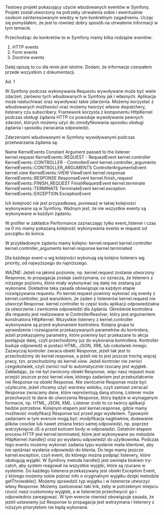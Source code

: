 Testowy projekt pokazujący użycie wbudowanych eventów w Symfony. Projekt został utworzony na potrzeby utrwalenia sobie i ewentualnie osobom zainteresowanym wiedzy w tym konkretnym zagadnieniu. Ucząc się pomyślałem, że jest to również dobry sposób na utrwalenie informacji w tym temacie.

Przechodząc do konkretów to w Symfony mamy kilka rodzajów eventów:
1. HTTP events
2. Form events
3. Doctrine events


Dalej opiszę to co dla mnie jest istotne. Dodam, że informacje czerpałem przede wszystkim z dokumentacji.

Ad. 1

W Symfony podczas wykonywania Requestu wywoływane może być wiele zdarzeń, zarówno tych wbudowanych w Symfony jak i własnych. 
Aplikacja może nasłuchiwać oraz wywoływać takie zdarzenia. Możemy korzystać z wbudowanych możliwości oraz możemy tworzyć własne dispatchery, listenery czu subscribery.
Framework korzysta z komponentu HttpKernel podczas obsługi żądania HTTP co powoduje wywoływanie pewnych zdarzeń, których możemy użyć do zmodyfikowania sposobu obsługi żądania i sposobu zwracania odpowiedzi.

Zdarzeniami wbudowanymi w Symfony wywoływanymi podczas przetwarzania żądania są:

Name	                        KernelEvents Constant	            Argument passed to the listener
kernel.request                  KernelEvents::REQUEST -             RequestEvent
kernel.controller               KernelEvents::CONTROLLER -          ControllerEvent
kernel.controller_arguments     KernelEvents::CONTROLLER_ARGUMENTS	ControllerArgumentsEvent
kernel.view                     KernelEvents::VIEW	                ViewEvent
kernel.response                 KernelEvents::RESPONSE	            ResponseEvent
kernel.finish_request           KernelEvents::FINISH_REQUEST	    FinishRequestEvent
kernel.terminate                KernelEvents::TERMINATE	            TerminateEvent
kernel.exception                KernelEvents::EXCEPTION	            ExceptionEvent

Ich kolejność nie jest przypadkowa, ponieważ w takiej kolejności wykonywane są w Symfony. Ważnym jest, że nie wszystkie eventy są wykonywane w każdym żądaniu.

W profiler w zakładce Performance zaznaczając tylko event_listener i czas na 0 ms mamy pokazaną kolejność wykonywania events w request od początku do końca.

W przykładowym żądaniu mamy kolejno:
kernel.request
karnel.controller
kernel.controller_arguments
kernel.response
kernel.terminated

Dla każdego event-u wg kolejności wykonują się kolejno listeners wg priority, od najwyższego do najniższego.

WAŻNE:
Jeżeli na jakimś poziomie, np. kernel.request zostanie utworzony Response, to propagacja zostaje zastrzymana, co oznacza, że listeners z niższego poziomu, które miały wykonywać się dalej nie zostaną już wykonane. Dokładnie taka zasada obowiązuje na każdym etapie rozwiązywania requestu. Po kernel.request powinny wykonać się eventy z kernel.controller, pod warunkiem, że żaden z listenerów kernel.request nie utworzył Response. kernel.controller to część kodu aplikacji odpowiedzialna za utworzenie i zwrócenie odpowiedzi dla żądania. Określenie kontrolera dla requestu jest realizowane w ControllerResolver, który jest argumentem konstruktora HttpKernel. Wszystkie listenery z kernel.controller wykonywane są przed wykonaniem kontrolera. Kolejna grupa to sprawdzenie i rozwiązanie przekazywanych parametrów do kontrolera, jeżeli przekazujemy parametry, które powinny być przekazane to akcja postępuje dalej, czyli przechodzimy już do wykonania kontrollera. Kontroller buduje odpowiedź w postaci HTML, JSON, XML lub cokolwiek innego. Zazwyczaj kontroler zwraca obiekt Response, jeżeli tak jest to przechodzimy do kernel.response, a jeżeli nie to jest jeszcze trochę więcej pracy, tzn. przechodzimy do kernel.view. Jeżeli kontroler nie zwróci czegokolwiek, czyli zwróci null to automatycznie rzucany jest wyjątek. Zakładając, że nie był zwrócony obiekt Response, więc nasz request musi przejść jeszcze przez kernel.view, którego zadaniem jest przekształcenie nie Response na obiekt Response. Nie zwrócenie Response może być użyteczne, jeżeli chcemy użyć warstwy widoku, czyli zamiast zwracać Response zwracamy dane, które reprezentują daną stronę. Listener może przechwycić te dane do utworzenia Response, który będzie w wymaganym formacie, np. HTML, JSON, XML. Listener zrobi to co twórcy aplikacji bedzie potrzebne. Kolejnym etapem jest kernel.response, gdzie mamy możliwość modyfikacji Response tuż przed jego wysłaniem. Typowymi zadaniami w tym evencie mogą być: modyfikacja nagłówków, dodawanie plików coockie lub nawet zmiana treści samej odpowiedzi, np. poprzez wstrzyknięcie JS-a przed końcem body w odpowiedzi. Ostatnim etapem procesu HTTP jest kernel.terminated, które jest wykonywane po metodzie HttpKernel::handle() oraz po wysłaniu odpowiedzi do użytkownika. Podczas tego eventu możemy wykonać zadania typu wysłanie maila klientowi, aby nie opóźniać wysłania odpowiedzi do klienta. Do tego mamy jeszcze karnel.exception, czyli event, do którego można podpiąć listenery, które obsługują wyjątki. W Symfony metoda handle() jest owinięta blokiem try-catch, aby system reagował na wszystkie wyjątki, które są rzucane w systemie. Do każdego listenera przekazywany jest obiekt Exception Event, z którego możemy sobie pobrać info o oryginalnym wyjątku dzięki metodzie getThrowable(). Możemy sprawdzić typ wyjątku i w listenerze utworzyć własy Response. Możemy zastosować taki trik, żeby w potrzebnym miejscu rzucić nasz-customowy wyjątek, a w listenerze przechwycić go i odpowiednio zareagować. W tym evencie również obowiązuje zasada, że jeżeli ustawiamy już Response to propagacja jest wstrzymana i listenery z niższym priorytetem nie będą wykonane.